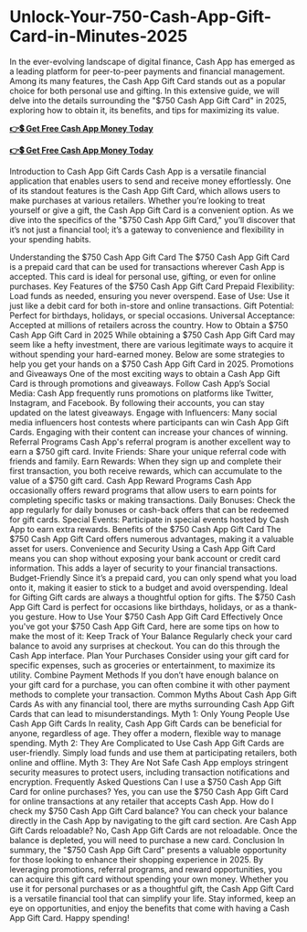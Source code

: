 # Unlock-Your-750-Cash-App-Gift-Card-in-Minutes-2025
In the ever-evolving landscape of digital finance, Cash App has emerged as a leading platform for peer-to-peer payments and financial management. Among its many features, the Cash App Gift Card stands out as a popular choice for both personal use and gifting. In this extensive guide, we will delve into the details surrounding the "$750 Cash App Gift Card" in 2025, exploring how to obtain it, its benefits, and tips for maximizing its value.

**[👉💲 Get Free Cash App Money Today](https://liveoffer247.xyz/I/cashapp)**

**[👉💲 Get Free Cash App Money Today](https://liveoffer247.xyz/I/cashapp)**

Introduction to Cash App Gift Cards
Cash App is a versatile financial application that enables users to send and receive money effortlessly. One of its standout features is the Cash App Gift Card, which allows users to make purchases at various retailers. Whether you’re looking to treat yourself or give a gift, the Cash App Gift Card is a convenient option.
As we dive into the specifics of the "$750 Cash App Gift Card," you’ll discover that it’s not just a financial tool; it’s a gateway to convenience and flexibility in your spending habits.

Understanding the $750 Cash App Gift Card
The $750 Cash App Gift Card is a prepaid card that can be used for transactions wherever Cash App is accepted. This card is ideal for personal use, gifting, or even for online purchases.
Key Features of the $750 Cash App Gift Card
Prepaid Flexibility: Load funds as needed, ensuring you never overspend.
Ease of Use: Use it just like a debit card for both in-store and online transactions.
Gift Potential: Perfect for birthdays, holidays, or special occasions.
Universal Acceptance: Accepted at millions of retailers across the country.
How to Obtain a $750 Cash App Gift Card in 2025
While obtaining a $750 Cash App Gift Card may seem like a hefty investment, there are various legitimate ways to acquire it without spending your hard-earned money. Below are some strategies to help you get your hands on a $750 Cash App Gift Card in 2025.
Promotions and Giveaways
One of the most exciting ways to obtain a Cash App Gift Card is through promotions and giveaways.
Follow Cash App’s Social Media: Cash App frequently runs promotions on platforms like Twitter, Instagram, and Facebook. By following their accounts, you can stay updated on the latest giveaways.
Engage with Influencers: Many social media influencers host contests where participants can win Cash App Gift Cards. Engaging with their content can increase your chances of winning.
Referral Programs
Cash App's referral program is another excellent way to earn a $750 gift card.
Invite Friends: Share your unique referral code with friends and family.
Earn Rewards: When they sign up and complete their first transaction, you both receive rewards, which can accumulate to the value of a $750 gift card.
Cash App Reward Programs
Cash App occasionally offers reward programs that allow users to earn points for completing specific tasks or making transactions.
Daily Bonuses: Check the app regularly for daily bonuses or cash-back offers that can be redeemed for gift cards.
Special Events: Participate in special events hosted by Cash App to earn extra rewards.
Benefits of the $750 Cash App Gift Card
The $750 Cash App Gift Card offers numerous advantages, making it a valuable asset for users.
Convenience and Security
Using a Cash App Gift Card means you can shop without exposing your bank account or credit card information. This adds a layer of security to your financial transactions.
Budget-Friendly
Since it’s a prepaid card, you can only spend what you load onto it, making it easier to stick to a budget and avoid overspending.
Ideal for Gifting
Gift cards are always a thoughtful option for gifts. The $750 Cash App Gift Card is perfect for occasions like birthdays, holidays, or as a thank-you gesture.
How to Use Your $750 Cash App Gift Card Effectively
Once you've got your $750 Cash App Gift Card, here are some tips on how to make the most of it:
Keep Track of Your Balance
Regularly check your card balance to avoid any surprises at checkout. You can do this through the Cash App interface.
Plan Your Purchases
Consider using your gift card for specific expenses, such as groceries or entertainment, to maximize its utility.
Combine Payment Methods
If you don’t have enough balance on your gift card for a purchase, you can often combine it with other payment methods to complete your transaction.
Common Myths About Cash App Gift Cards
As with any financial tool, there are myths surrounding Cash App Gift Cards that can lead to misunderstandings.
Myth 1: Only Young People Use Cash App Gift Cards
In reality, Cash App Gift Cards can be beneficial for anyone, regardless of age. They offer a modern, flexible way to manage spending.
Myth 2: They Are Complicated to Use
Cash App Gift Cards are user-friendly. Simply load funds and use them at participating retailers, both online and offline.
Myth 3: They Are Not Safe
Cash App employs stringent security measures to protect users, including transaction notifications and encryption.
Frequently Asked Questions
Can I use a $750 Cash App Gift Card for online purchases?
Yes, you can use the $750 Cash App Gift Card for online transactions at any retailer that accepts Cash App.
How do I check my $750 Cash App Gift Card balance?
You can check your balance directly in the Cash App by navigating to the gift card section.
Are Cash App Gift Cards reloadable?
No, Cash App Gift Cards are not reloadable. Once the balance is depleted, you will need to purchase a new card.
Conclusion
In summary, the "$750 Cash App Gift Card" presents a valuable opportunity for those looking to enhance their shopping experience in 2025. By leveraging promotions, referral programs, and reward opportunities, you can acquire this gift card without spending your own money.
Whether you use it for personal purchases or as a thoughtful gift, the Cash App Gift Card is a versatile financial tool that can simplify your life. Stay informed, keep an eye on opportunities, and enjoy the benefits that come with having a Cash App Gift Card. Happy spending!
